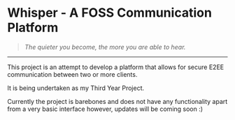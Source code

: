 # Whisper - A FOSS Communication Platform
> _The quieter you become, the more you are able to hear._
--------------------------------------------
This project is an attempt to develop a platform that allows for secure E2EE communication between two or more clients.

It is being undertaken as my Third Year Project.

Currently the project is barebones and does not have any functionality apart from a very basic interface however, updates will be coming soon :)
